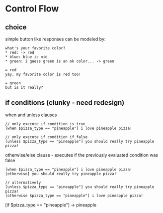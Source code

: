 # Control Flow

## choice

simple button like responses can be modeled by:
```
what's your favorite color?
* red: -> red
* blue: blue is mid
* green: i guess green is an ok color... -> green

= red
yay, my favorite color is red too!

= green
but is it really?
```

## if conditions (clunky - need redesign)

when and unless clauses
```
// only execute if condition is true
[when $pizza_type == "pineapple"] i love pineapple pizza!

// only execute if condition if false
[unless $pizza_type == "pineapple"] you should really try pineapple pizza!
```

otherwise/else clause - executes if the previously evaluated condition was false
```
[when $pizza_type == "pineapple"] i love pineapple pizza!
[otherwise] you should really try pineapple pizza!

// alternatively
[unless $pizza_type == "pineapple"] you should really try pineapple pizza!
[otherwise $pizza_type == "pineapple"] i love pineapple pizza!
```

[if $pizza_type == "pineapple"] -> pineapple

